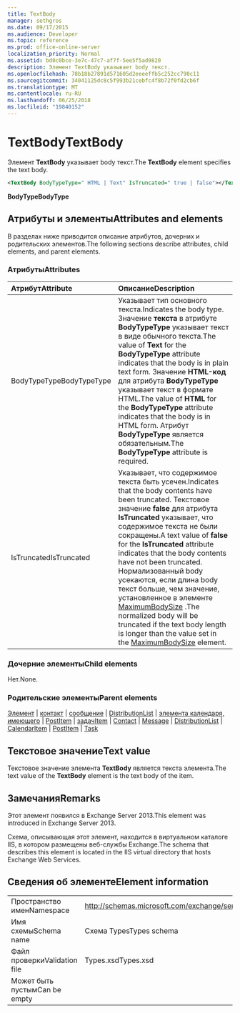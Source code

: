 ```yaml
---
title: TextBody
manager: sethgros
ms.date: 09/17/2015
ms.audience: Developer
ms.topic: reference
ms.prod: office-online-server
localization_priority: Normal
ms.assetid: bd0c0bce-3e7c-47c7-af7f-5ee5f5ad9820
description: Элемент TextBody указывает body текст.
ms.openlocfilehash: 78b18b27891d571605d2eeeeffb5c252cc790c11
ms.sourcegitcommit: 34041125dc8c5f993b21cebfc4f8b72f0fd2cb6f
ms.translationtype: MT
ms.contentlocale: ru-RU
ms.lasthandoff: 06/25/2018
ms.locfileid: "19840152"
---
```

# <a name="textbody"></a><span data-ttu-id="c3966-103">TextBody</span><span class="sxs-lookup"><span data-stu-id="c3966-103">TextBody</span></span>

<span data-ttu-id="c3966-104">Элемент **TextBody** указывает body текст.</span><span class="sxs-lookup"><span data-stu-id="c3966-104">The **TextBody** element specifies the text body.</span></span> 
  
```XML
<TextBody BodyTypeType=" HTML | Text" IsTruncated=" true | false"></TextBody>
```

 <span data-ttu-id="c3966-105">**BodyType**</span><span class="sxs-lookup"><span data-stu-id="c3966-105">**BodyType**</span></span>
## <a name="attributes-and-elements"></a><span data-ttu-id="c3966-106">Атрибуты и элементы</span><span class="sxs-lookup"><span data-stu-id="c3966-106">Attributes and elements</span></span>

<span data-ttu-id="c3966-107">В разделах ниже приводится описание атрибутов, дочерних и родительских элементов.</span><span class="sxs-lookup"><span data-stu-id="c3966-107">The following sections describe attributes, child elements, and parent elements.</span></span>
  
### <a name="attributes"></a><span data-ttu-id="c3966-108">Атрибуты</span><span class="sxs-lookup"><span data-stu-id="c3966-108">Attributes</span></span>

|<span data-ttu-id="c3966-109">**Атрибут**</span><span class="sxs-lookup"><span data-stu-id="c3966-109">**Attribute**</span></span>|<span data-ttu-id="c3966-110">**Описание**</span><span class="sxs-lookup"><span data-stu-id="c3966-110">**Description**</span></span>|
|:-----|:-----|
|<span data-ttu-id="c3966-111">BodyTypeType</span><span class="sxs-lookup"><span data-stu-id="c3966-111">BodyTypeType</span></span>  <br/> |<span data-ttu-id="c3966-112">Указывает тип основного текста.</span><span class="sxs-lookup"><span data-stu-id="c3966-112">Indicates the body type.</span></span> <span data-ttu-id="c3966-113">Значение **текста** в атрибуте **BodyTypeType** указывает текст в виде обычного текста.</span><span class="sxs-lookup"><span data-stu-id="c3966-113">The value of **Text** for the **BodyTypeType** attribute indicates that the body is in plain text form.</span></span> <span data-ttu-id="c3966-114">Значение **HTML-код** для атрибута **BodyTypeType** указывает текст в формате HTML.</span><span class="sxs-lookup"><span data-stu-id="c3966-114">The value of **HTML** for the **BodyTypeType** attribute indicates that the body is in HTML form.</span></span> <span data-ttu-id="c3966-115">Атрибут **BodyTypeType** является обязательным.</span><span class="sxs-lookup"><span data-stu-id="c3966-115">The **BodyTypeType** attribute is required.</span></span>  <br/> |
|<span data-ttu-id="c3966-116">IsTruncated</span><span class="sxs-lookup"><span data-stu-id="c3966-116">IsTruncated</span></span>  <br/> |<span data-ttu-id="c3966-117">Указывает, что содержимое текста быть усечен.</span><span class="sxs-lookup"><span data-stu-id="c3966-117">Indicates that the body contents have been truncated.</span></span> <span data-ttu-id="c3966-118">Текстовое значение **false** для атрибута **IsTruncated** указывает, что содержимое текста не были сокращены.</span><span class="sxs-lookup"><span data-stu-id="c3966-118">A text value of **false** for the **IsTruncated** attribute indicates that the body contents have not been truncated.</span></span> <span data-ttu-id="c3966-119">Нормализованный body усекаются, если длина body текст больше, чем значение, установленное в элементе [MaximumBodySize](maximumbodysize.md) .</span><span class="sxs-lookup"><span data-stu-id="c3966-119">The normalized body will be truncated if the text body length is longer than the value set in the [MaximumBodySize](maximumbodysize.md) element.</span></span>  <br/> |
   
### <a name="child-elements"></a><span data-ttu-id="c3966-120">Дочерние элементы</span><span class="sxs-lookup"><span data-stu-id="c3966-120">Child elements</span></span>

<span data-ttu-id="c3966-121">Нет.</span><span class="sxs-lookup"><span data-stu-id="c3966-121">None.</span></span>
  
### <a name="parent-elements"></a><span data-ttu-id="c3966-122">Родительские элементы</span><span class="sxs-lookup"><span data-stu-id="c3966-122">Parent elements</span></span>

<span data-ttu-id="c3966-123">[Элемент](item.md) | [контакт](contact.md) | [сообщение](message-ex15websvcsotherref.md) | [DistributionList](distributionlist.md) | [элемента календаря, имеющего](calendaritem.md) | [PostItem](postitem.md) | [задач](task.md)</span><span class="sxs-lookup"><span data-stu-id="c3966-123">[Item](item.md) | [Contact](contact.md) | [Message](message-ex15websvcsotherref.md) | [DistributionList](distributionlist.md) | [CalendarItem](calendaritem.md) | [PostItem](postitem.md) | [Task](task.md)</span></span>
  
## <a name="text-value"></a><span data-ttu-id="c3966-124">Текстовое значение</span><span class="sxs-lookup"><span data-stu-id="c3966-124">Text value</span></span>

<span data-ttu-id="c3966-125">Текстовое значение элемента **TextBody** является текста элемента.</span><span class="sxs-lookup"><span data-stu-id="c3966-125">The text value of the **TextBody** element is the text body of the item.</span></span> 
  
## <a name="remarks"></a><span data-ttu-id="c3966-126">Замечания</span><span class="sxs-lookup"><span data-stu-id="c3966-126">Remarks</span></span>

<span data-ttu-id="c3966-127">Этот элемент появился в Exchange Server 2013.</span><span class="sxs-lookup"><span data-stu-id="c3966-127">This element was introduced in Exchange Server 2013.</span></span>
  
<span data-ttu-id="c3966-128">Схема, описывающая этот элемент, находится в виртуальном каталоге IIS, в котором размещены веб-службы Exchange.</span><span class="sxs-lookup"><span data-stu-id="c3966-128">The schema that describes this element is located in the IIS virtual directory that hosts Exchange Web Services.</span></span>
  
## <a name="element-information"></a><span data-ttu-id="c3966-129">Сведения об элементе</span><span class="sxs-lookup"><span data-stu-id="c3966-129">Element information</span></span>

|||
|:-----|:-----|
|<span data-ttu-id="c3966-130">Пространство имен</span><span class="sxs-lookup"><span data-stu-id="c3966-130">Namespace</span></span>  <br/> |http://schemas.microsoft.com/exchange/services/2006/types  <br/> |
|<span data-ttu-id="c3966-131">Имя схемы</span><span class="sxs-lookup"><span data-stu-id="c3966-131">Schema name</span></span>  <br/> |<span data-ttu-id="c3966-132">Схема Types</span><span class="sxs-lookup"><span data-stu-id="c3966-132">Types schema</span></span>  <br/> |
|<span data-ttu-id="c3966-133">Файл проверки</span><span class="sxs-lookup"><span data-stu-id="c3966-133">Validation file</span></span>  <br/> |<span data-ttu-id="c3966-134">Types.xsd</span><span class="sxs-lookup"><span data-stu-id="c3966-134">Types.xsd</span></span>  <br/> |
|<span data-ttu-id="c3966-135">Может быть пустым</span><span class="sxs-lookup"><span data-stu-id="c3966-135">Can be empty</span></span>  <br/> ||
   

